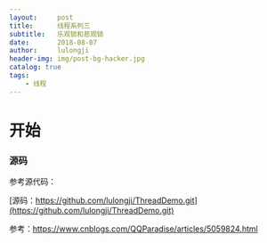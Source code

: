 ```yaml
---
layout:     post
title:      线程系列三
subtitle:   乐观锁和悲观锁
date:       2018-08-07
author:     lulongji
header-img: img/post-bg-hacker.jpg
catalog: true
tags:
    - 线程
---
```


# 开始





### 源码
参考源代码：

[源码：https://github.com/lulongji/ThreadDemo.git](https://github.com/lulongji/ThreadDemo.git)

参考：https://www.cnblogs.com/QQParadise/articles/5059824.html